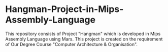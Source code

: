 # Hangman-Project-in-Mips-Assembly-Language
This repository consists of Project "Hangman" which is developed in  Mips Assembly Language using Mars.
This project is created on the requirement of Our Degree Course "Computer Architecture & Organisation".
